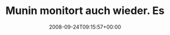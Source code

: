 ---
retweeted: false
source: <a href="http://twitter.com" rel="nofollow">Twitter Web Client</a>
entities:
  hashtags:
  - text: aufwärts
    indices:
    - '36'
    - '45'
  symbols: []
  user_mentions: []
  urls: []
display_text_range:
- '0'
- '46'
favorite_count: '0'
id_str: '932774634'
truncated: false
retweet_count: '0'
id: '932774634'
created_at: Wed Sep 24 09:15:57 +0000 2008
favorited: false
full_text: 'Munin monitort auch wieder. Es geht #aufwärts.'
lang: de
tags:
- aufwärts
- pesos:twitter
date: '2008-09-24T09:15:57+00:00'
src: https://twitter.com/bascht/status/932774634
original_url: https://twitter.com/bascht/status/932774634
type: twitter_tweet
text: 'Munin monitort auch wieder. Es geht #aufwärts.'
title: 'Munin monitort auch wieder. Es '

---